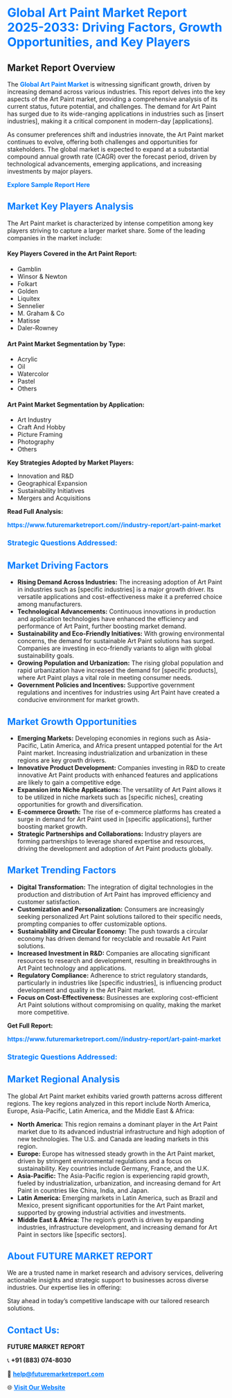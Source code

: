 <h1 style="color: #007BFF;">Global Art Paint Market Report 2025-2033: Driving Factors, Growth Opportunities, and Key Players</h1>

<section id="overview">
<h2>Market Report Overview</h2>
<p>The <a href="https://www.futuremarketreport.com//industry-report/art-paint-market" style="color: #007BFF; text-decoration: none;"><strong>Global Art Paint Market</strong></a> is witnessing significant growth, driven by increasing demand across various industries. This report delves into the key aspects of the Art Paint market, providing a comprehensive analysis of its current status, future potential, and challenges. The demand for Art Paint has surged due to its wide-ranging applications in industries such as [insert industries], making it a critical component in modern-day [applications].</p>
<p>As consumer preferences shift and industries innovate, the Art Paint market continues to evolve, offering both challenges and opportunities for stakeholders. The global market is expected to expand at a substantial compound annual growth rate (CAGR) over the forecast period, driven by technological advancements, emerging applications, and increasing investments by major players.</p>
</section>

<section id="overview">
<p><a href="https://www.futuremarketreport.com//request-sample/reportId=56327" style="color: #007BFF; text-decoration: none;"><strong>Explore Sample Report Here</strong></a></p>
</section>

<section id="key-players">
<h2 style="color: #007BFF;">Market Key Players Analysis</h2>
<p>The Art Paint market is characterized by intense competition among key players striving to capture a larger market share. Some of the leading companies in the market include:</p>
<h4>Key Players Covered in the Art Paint Report:</h4>
<ul><li>Gamblin</li><li>Winsor &amp; Newton</li><li>Folkart</li><li>Golden</li><li>Liquitex</li><li>Sennelier</li><li>M. Graham &amp; Co</li><li>Matisse</li><li>Daler-Rowney</li></ul>
<h4>Art Paint Market Segmentation by Type:</h4>
<ul><li>Acrylic</li><li>Oil</li><li>Watercolor</li><li>Pastel</li><li>Others</li></ul>

<h4>Art Paint Market Segmentation by Application:</h4>
<ul><li>Art Industry</li><li>Craft And Hobby</li><li>Picture Framing</li><li>Photography</li><li>Others</li></ul>
<p><strong>Key Strategies Adopted by Market Players:</strong></p>
<ul>
<li>Innovation and R&D</li>
<li>Geographical Expansion</li>
<li>Sustainability Initiatives</li>
<li>Mergers and Acquisitions</li>
</ul>
</section>

<section>
<p><strong>Read Full Analysis: </strong></p><a href="https://www.futuremarketreport.com//industry-report/art-paint-market" style="color: #007BFF; text-decoration: none;"><strong>https://www.futuremarketreport.com//industry-report/art-paint-market</strong></a>
<h3 style="color: #007BFF;">Strategic Questions Addressed:</h3>
</section>

<section id="driving-factors">
<h2 style="color: #007BFF;">Market Driving Factors</h2>
<ul>
<li><strong>Rising Demand Across Industries:</strong> The increasing adoption of Art Paint in industries such as [specific industries] is a major growth driver. Its versatile applications and cost-effectiveness make it a preferred choice among manufacturers.</li>
<li><strong>Technological Advancements:</strong> Continuous innovations in production and application technologies have enhanced the efficiency and performance of Art Paint, further boosting market demand.</li>
<li><strong>Sustainability and Eco-Friendly Initiatives:</strong> With growing environmental concerns, the demand for sustainable Art Paint solutions has surged. Companies are investing in eco-friendly variants to align with global sustainability goals.</li>
<li><strong>Growing Population and Urbanization:</strong> The rising global population and rapid urbanization have increased the demand for [specific products], where Art Paint plays a vital role in meeting consumer needs.</li>
<li><strong>Government Policies and Incentives:</strong> Supportive government regulations and incentives for industries using Art Paint have created a conducive environment for market growth.</li>
</ul>
</section>

<section id="growth-opportunities">
<h2 style="color: #007BFF;">Market Growth Opportunities</h2>
<ul>
<li><strong>Emerging Markets:</strong> Developing economies in regions such as Asia-Pacific, Latin America, and Africa present untapped potential for the Art Paint market. Increasing industrialization and urbanization in these regions are key growth drivers.</li>
<li><strong>Innovative Product Development:</strong> Companies investing in R&D to create innovative Art Paint products with enhanced features and applications are likely to gain a competitive edge.</li>
<li><strong>Expansion into Niche Applications:</strong> The versatility of Art Paint allows it to be utilized in niche markets such as [specific niches], creating opportunities for growth and diversification.</li>
<li><strong>E-commerce Growth:</strong> The rise of e-commerce platforms has created a surge in demand for Art Paint used in [specific applications], further boosting market growth.</li>
<li><strong>Strategic Partnerships and Collaborations:</strong> Industry players are forming partnerships to leverage shared expertise and resources, driving the development and adoption of Art Paint products globally.</li>
</ul>
</section>

<section id="trending-factors">
<h2 style="color: #007BFF;">Market Trending Factors</h2>
<ul>
<li><strong>Digital Transformation:</strong> The integration of digital technologies in the production and distribution of Art Paint has improved efficiency and customer satisfaction.</li>
<li><strong>Customization and Personalization:</strong> Consumers are increasingly seeking personalized Art Paint solutions tailored to their specific needs, prompting companies to offer customizable options.</li>
<li><strong>Sustainability and Circular Economy:</strong> The push towards a circular economy has driven demand for recyclable and reusable Art Paint solutions.</li>
<li><strong>Increased Investment in R&D:</strong> Companies are allocating significant resources to research and development, resulting in breakthroughs in Art Paint technology and applications.</li>
<li><strong>Regulatory Compliance:</strong> Adherence to strict regulatory standards, particularly in industries like [specific industries], is influencing product development and quality in the Art Paint market.</li>
<li><strong>Focus on Cost-Effectiveness:</strong> Businesses are exploring cost-efficient Art Paint solutions without compromising on quality, making the market more competitive.</li>
</ul>
</section>

<section>
<p><strong>Get Full Report: </strong></p><a href="https://www.futuremarketreport.com//industry-report/art-paint-market" style="color: #007BFF; text-decoration: none;"><strong>https://www.futuremarketreport.com//industry-report/art-paint-market</strong></a>
<h3 style="color: #007BFF;">Strategic Questions Addressed:</h3>
</section>


<section id="regional-analysis">
<h2 style="color: #007BFF;">Market Regional Analysis</h2>
<p>The global Art Paint market exhibits varied growth patterns across different regions. The key regions analyzed in this report include North America, Europe, Asia-Pacific, Latin America, and the Middle East & Africa:</p>
<ul>
<li><strong>North America:</strong> This region remains a dominant player in the Art Paint market due to its advanced industrial infrastructure and high adoption of new technologies. The U.S. and Canada are leading markets in this region.</li>
<li><strong>Europe:</strong> Europe has witnessed steady growth in the Art Paint market, driven by stringent environmental regulations and a focus on sustainability. Key countries include Germany, France, and the U.K.</li>
<li><strong>Asia-Pacific:</strong> The Asia-Pacific region is experiencing rapid growth, fueled by industrialization, urbanization, and increasing demand for Art Paint in countries like China, India, and Japan.</li>
<li><strong>Latin America:</strong> Emerging markets in Latin America, such as Brazil and Mexico, present significant opportunities for the Art Paint market, supported by growing industrial activities and investments.</li>
<li><strong>Middle East & Africa:</strong> The region’s growth is driven by expanding industries, infrastructure development, and increasing demand for Art Paint in sectors like [specific sectors].</li>
</ul>
</section>

<footer>
<h2 style="color: #007BFF;">About FUTURE MARKET REPORT</h2>
<p>We are a trusted name in market research and advisory services, delivering actionable insights and strategic support to businesses across diverse industries. Our expertise lies in offering:</p>

<p>Stay ahead in today’s competitive landscape with our tailored research solutions.</p>

<h2 style="color: #007BFF;">Contact Us:</h2>
<p><strong>FUTURE MARKET REPORT</strong></p>
<p>📞 <strong>+91 (883) 074-8030</strong></p>
<p>📧 <strong><a href="mailto:help@futuremarketreport.com" style="color: #007BFF;">help@futuremarketreport.com</a></strong></p>
<p>🌐 <strong><a href="https://www.futuremarketreport.com/" style="color: #007BFF;">Visit Our Website</a></strong></p>
</footer>